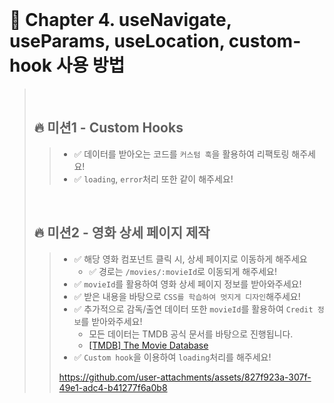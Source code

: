 <br>

# 📝 Chapter 4. useNavigate, useParams,  useLocation, custom-hook 사용 방법
>
><br>
>
> ## 🔥 미션1 - Custom Hooks
> > - ✅ 데이터를 받아오는 코드를 `커스텀 훅`을 활용하여 리팩토링 해주세요!
> > - ✅ `loading`, `error`처리 또한 같이 해주세요!
> >
>
> <br>
>
> ## 🔥 미션2 - 영화 상세 페이지 제작
> > - ✅ 해당 영화 컴포넌트 클릭 시, 상세 페이지로 이동하게 해주세요
> >   - ✅ 경로는 `/movies/:movieId`로 이동되게 해주세요!
> > - ✅ `movieId`를 활용하여 영화 상세 페이지 정보를 받아와주세요!
> > - ✅ 받은 내용을 바탕으로 `CSS를 학습하여 멋지게 디자인`해주세요!
> > - ✅ 추가적으로 감독/출연 데이터 또한 `movieId`를 활용하여 `Credit 정보`를 받아와주세요!
> >   - 모든 데이터는 TMDB 공식 문서를 바탕으로 진행됩니다.
> >   - [[TMDB] The Movie Database](https://developer.themoviedb.org/reference/intro/getting-started)
> > - ✅ `Custom hook`을 이용하여 `loading`처리를 해주세요!
> >
> > https://github.com/user-attachments/assets/827f923a-307f-49e1-adc4-b41277f6a0b8

<br>
